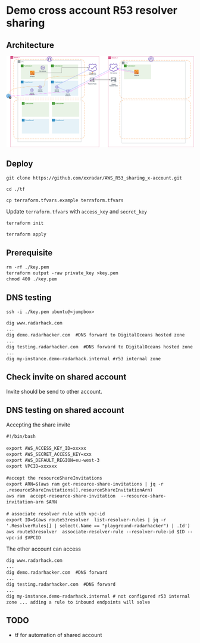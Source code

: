 # Demo cross account R53 resolver sharing
## Architecture
![R53](./images/playground-flow.drawio.png)
## Deploy
```
git clone https://github.com/xxradar/AWS_R53_sharing_x-account.git
```
```
cd ./tf
```
```
cp terraform.tfvars.example terraform.tfvars
```
Update `terraform.tfvars` with `access_key` and `secret_key`
```
terraform init
```
```
terraform apply
```
## Prerequisite
```
rm -rf ./key.pem
terraform output -raw private_key >key.pem
chmod 400 ./key.pem
```

## DNS testing
```
ssh -i ./key.pem ubuntu@<jumpbox>
```
```
dig www.radarhack.com
...
dig demo.radarhacker.com  #DNS forward to DigitalOceans hosted zone
...
dig testing.radarhacker.com  #DNS forward to DigitalOceans hosted zone
...
dig my-instance.demo-radarhack.internal #r53 internal zone
```

## Check invite on shared account
Invite should be send to other account.

## DNS testing on shared account
Accepting the share invite
```
#!/bin/bash

export AWS_ACCESS_KEY_ID=xxxxx
export AWS_SECRET_ACCESS_KEY=xxx
export AWS_DEFAULT_REGION=eu-west-3
export VPCID=xxxxxx

#accept the resourceShareInvitations
export ARN=$(aws ram get-resource-share-invitations | jq -r .resourceShareInvitations[].resourceShareInvitationArn)
aws ram  accept-resource-share-invitation  --resource-share-invitation-arn $ARN

# associate resolver rule with vpc-id
export ID=$(aws route53resolver  list-resolver-rules | jq -r '.ResolverRules[] | select(.Name == "playground-radarhacker") | .Id')
aws route53resolver  associate-resolver-rule --resolver-rule-id $ID --vpc-id $VPCID
```

The other account can access
```
dig www.radarhack.com
...
dig demo.radarhacker.com  #DNS forward
...
dig testing.radarhacker.com  #DNS forward
...
dig my-instance.demo-radarhack.internal # not configured r53 internal zone ... adding a rule to inbound endpoints will solve
```
## TODO
- tf for automation of shared account
